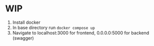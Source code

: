 # WIP
1. Install docker
2. In base directory run `docker compose up`
3. Navigate to localhost:3000 for frontend, 0.0.0.0:5000 for backend (swagger)